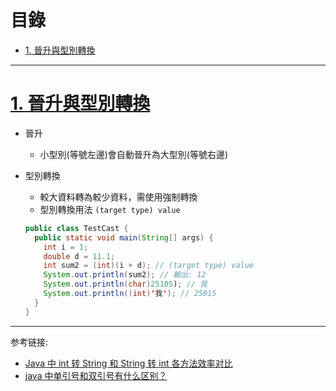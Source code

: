 <h1 id="top">目錄</h1>

- [1. 晉升與型別轉換](#s1)

---

# <a id="s1" class="md-title" href="#top">1. 晉升與型別轉換</a>

- 晉升

  - 小型別(等號左邊)會自動晉升為大型別(等號右邊)

- 型別轉換

  - 較大資料轉為較少資料，需使用強制轉換
  - 型別轉換用法 `(target type) value`

  ```java
  public class TestCast {
    public static void main(String[] args) {
      int i = 1;
      double d = 11.1;
      int sum2 = (int)(i + d); // (target type) value
      System.out.println(sum2); // 輸出: 12
      System.out.println(char)25105); // 我
      System.out.println((int)'我'); // 25015
    }
  }
  ```

---

参考链接:

- [Java 中 int 转 String 和 String 转 int 各方法效率对比](https://blog.csdn.net/u012050154/article/details/51320638)
- [java 中单引号和双引号有什么区别？](https://blog.csdn.net/qq_35038153/article/details/78830693)
